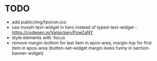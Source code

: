 # TODO

- add public/img/favicon.ico
- use morph-text-widget in hero instead of typed-text-widget - https://codepen.io/Valgo/pen/PowZaNY
- style elements with :focus
- remove margin-bottom for last item in apos-area, margin-top for first item in apos-area (button-set-widget margin looks funny in section-banner-widget)
